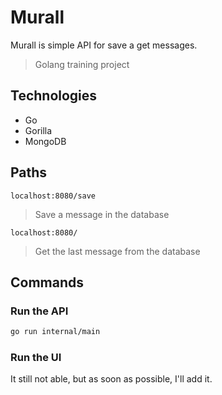 # Murall

Murall is simple API for save a get messages.

> Golang training project

## Technologies

- Go
- Gorilla
- MongoDB

## Paths

`localhost:8080/save`
> Save a message in the database

`localhost:8080/`
> Get the last message from the database

## Commands

### Run the API

```bash
go run internal/main
```

### Run the UI

It still not able, but as soon as possible, I'll add it.